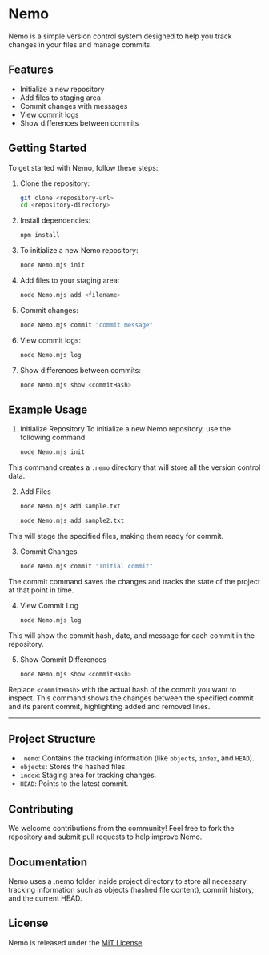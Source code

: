 # Nemo

Nemo is a simple version control system designed to help you track changes in your files and manage commits.

## Features

- Initialize a new repository
- Add files to staging area
- Commit changes with messages
- View commit logs
- Show differences between commits

## Getting Started

To get started with Nemo, follow these steps:

1. Clone the repository:
    ```bash
    git clone <repository-url>
    cd <repository-directory>
    ```

2. Install dependencies:
    ```bash
    npm install
    ```

3. To initialize a new Nemo repository:
    ```bash
    node Nemo.mjs init
    ```

4. Add files to your staging area:
    ```bash
    node Nemo.mjs add <filename>
    ```

5. Commit changes:
    ```bash
    node Nemo.mjs commit "commit message"
    ```

6. View commit logs:
    ```bash
    node Nemo.mjs log
    ```

7. Show differences between commits:
    ```bash
    node Nemo.mjs show <commitHash>
    ```

## Example Usage

1. Initialize Repository
To initialize a new Nemo repository, use the following command:

    ```bash
    node Nemo.mjs init
    ```

This command creates a `.nemo` directory that will store all the version control data.


2. Add Files

    ```bash
    node Nemo.mjs add sample.txt
    ```

    ```bash
    node Nemo.mjs add sample2.txt
    ```

This will stage the specified files, making them ready for commit.


3. Commit Changes

    ```bash
    node Nemo.mjs commit "Initial commit"
    ```

The commit command saves the changes and tracks the state of the project at that point in time.


4. View Commit Log

    ```bash
    node Nemo.mjs log
    ```

This will show the commit hash, date, and message for each commit in the repository.


5. Show Commit Differences

    ```bash
    node Nemo.mjs show <commitHash>
    ```

Replace `<commitHash>` with the actual hash of the commit you want to inspect. This command shows the changes between the specified commit and its parent commit, highlighting added and removed lines.

---

## Project Structure

- `.nemo`: Contains the tracking information (like `objects`, `index`, and `HEAD`).
- `objects`: Stores the hashed files.
- `index`: Staging area for tracking changes.
- `HEAD`: Points to the latest commit.

## Contributing

We welcome contributions from the community! Feel free to fork the repository and submit pull requests to help improve Nemo.

## Documentation

Nemo uses a .nemo folder inside project directory to store all necessary tracking information such as objects (hashed file content), commit history, and the current HEAD.

## License

Nemo is released under the [MIT License](https://opensource.org/license/MIT).

